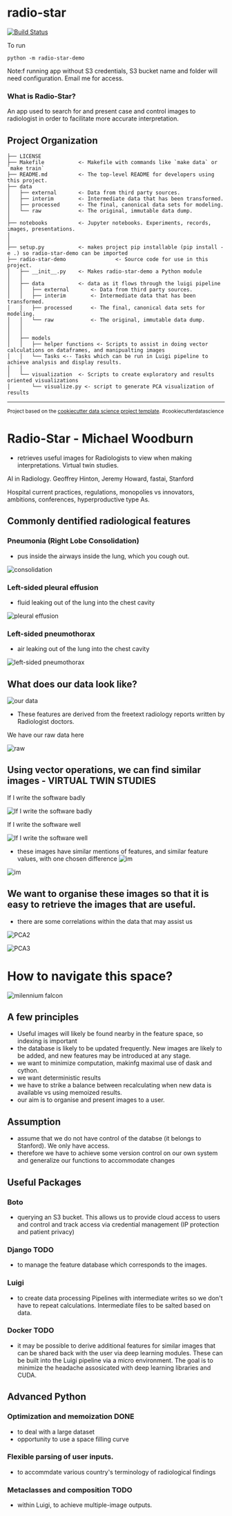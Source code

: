 radio-star
==============================

[![Build Status](https://travis-ci.com/woodytwoshoes/Radio-Star.svg?branch=main)](https://travis-ci.com/woodytwoshoes/Radio-Star)

To run
```
python -m radio-star-demo
```
Note:f running app without S3 credentials, S3 bucket name and folder will need configuration. Email me for access.

### What is Radio-Star?

An app used to search for and present case and control images to radiologist in order to facilitate more accurate interpretation.

Project Organization
------------

    ├── LICENSE
    ├── Makefile           <- Makefile with commands like `make data` or `make train`
    ├── README.md          <- The top-level README for developers using this project.
    ├── data
    │   ├── external       <- Data from third party sources.
    │   ├── interim        <- Intermediate data that has been transformed.
    │   ├── processed      <- The final, canonical data sets for modeling.
    │   └── raw            <- The original, immutable data dump.
    │
    ├── notebooks          <- Jupyter notebooks. Experiments, records, images, presentations.
    │                         
    │                         
    ├── setup.py           <- makes project pip installable (pip install -e .) so radio-star-demo can be imported
    ├── radio-star-demo                <- Source code for use in this project.
    │   ├── __init__.py    <- Makes radio-star-demo a Python module
    │   │
    │   ├── data           <- data as it flows through the luigi pipeline
    │   │   ├── external       <- Data from third party sources.
    │   │   ├── interim        <- Intermediate data that has been transformed.
    │   │   ├── processed      <- The final, canonical data sets for modeling.
    │   │   └── raw            <- The original, immutable data dump.
    │   │
    │   │
    │   ├── models                   
    │   │   ├── helper functions <- Scripts to assist in doing vector calculations on dataframes, and manipualting images
    │   │   └── Tasks <-- Tasks which can be run in Luigi pipeline to achieve analysis and display results.
    │   │
    │   └── visualization  <- Scripts to create exploratory and results oriented visualizations
    │       └── visualize.py <- script to generate PCA visualization of results


--------

<p><small>Project based on the <a target="_blank" href="https://drivendata.github.io/cookiecutter-data-science/">cookiecutter data science project template</a>. #cookiecutterdatascience</small></p>

# Radio-Star - Michael Woodburn
- retrieves useful images for Radiologists to view when making interpretations. Virtual twin studies.

AI  in Radiology. Geoffrey Hinton, Jeremy Howard, fastai, Stanford

Hospital current practices, regulations, monopolies vs innovators, ambitions, conferences, hyperproductive type As.


## Commonly dentified radiological features

### Pneumonia (Right Lobe Consolidation)
- pus inside the airways inside the lung, which you cough out.

![consolidation](readme_images/output_6_0.png)

### Left-sided pleural effusion
- fluid leaking out of the lung into the chest cavity

![pleural effusion](readme_images/output_8_0.png)

### Left-sided pneumothorax
- air leaking out of the lung into the chest cavity

![left-sided pneumothorax](readme_images/output_10_0.png)

## What does our data look like?

![our data](readme_images/output_12_1.png)

- These features are derived from the freetext radiology reports written by Radiologist doctors.

We have our raw data here

![raw](https://stanfordmlgroup.github.io/competitions/chexpert/img/figure2.png)

## Using vector operations, we can find similar images - VIRTUAL TWIN STUDIES

If I write the software badly

![If I write the software badly](https://i.ytimg.com/vi/NJXhgAw4eck/maxresdefault.jpg)

If I write the software well

![If I write the software well](https://loveincorporated.blob.core.windows.net/contentimages/gallery/1daa27e1-9ed4-4d3b-81c4-633a1ed070e7-4winklevoss-jocks.jpg)


- these images have similar mentions of features, and similar feature values, with one chosen difference
![im](readme_images/output_16_1.png)

![im](readme_images/output_17_1.png)

## We want to organise these images so that it is easy to retrieve the images that are useful.
- there are some correlations within the data that may assist us

![PCA2](readme_images/output_22_1.png)

![PCA3](readme_images/output_23_0.png)

# How to navigate this space?

![milennium falcon](https://static.wikia.nocookie.net/starwars/images/5/52/Millennium_Falcon_Fathead_TROS.png)


## A few principles

- Useful images will likely be found nearby in the feature space, so indexing is important
- the database is likely to be updated frequently. New images are likely to be added, and new features may be introduced at any stage.
- we want to minimize computation, makinfg maximal use of dask and cython.
- we want deterministic results
- we have to strike a balance between recalculating when new data is available vs using memoized results.
- our aim is to organise and present images to a user.

## Assumption

- assume that we do not have control of the databse (it belongs to Stanford). We only have access.
- therefore we have to achieve some version control on our own system and generalize our functions to accommodate changes

## Useful Packages

### Boto 
- querying an S3 bucket. This allows us to provide cloud access to users and control and track access via credential management (IP protection and patient privacy)

### Django TODO
- to manage the feature database which corresponds to the images. 

### Luigi 
- to create data processing Pipelines with intermediate writes so we don't have to repeat calculations. Intermediate files to be salted based on data.

### Docker TODO
- it may be possible to derive additional features for similar images that can be shared back with the user via deep learning modules. These can be built into the Luigi pipeline via a micro environment. The goal is to minimize the headache assosicated with deep learning libraries and CUDA.

## Advanced Python

### Optimization and memoization DONE
- to deal with a large dataset
- opportunity to use a space filling curve

### Flexible parsing of user inputs.
- to accommdate various country's terminology of radiological findings


### Metaclasses and composition TODO
- within Luigi, to achieve multiple-image outputs.